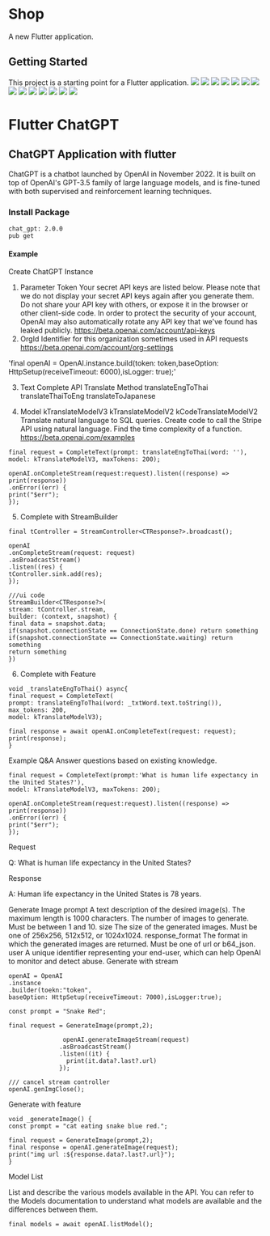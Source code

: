 # Shop

A new Flutter application.

## Getting Started

This project is a starting point for a Flutter application.
<img src="https://i.imgur.com/5q3Pk3f.jpg">
<img src="https://i.imgur.com/3MMtgxH.jpg">
<img src="https://i.imgur.com/bKurdJZ.jpg">
<img src="https://i.imgur.com/MNemj0j.jpg">
<img src="https://i.imgur.com/leT0fvc.jpg">
<img src="https://i.imgur.com/X3jtURU.jpg">
<img src="https://i.imgur.com/B7zFY4y.jpg">
<img src="https://i.imgur.com/krhmFPh.jpg">
<img src="https://i.imgur.com/8UTeGYk.jpg">
<img src="https://i.imgur.com/1VjjYE5.jpg">
<img src="https://i.imgur.com/AJz1We0.jpg">
<img src="https://i.imgur.com/odZSzu5.jpg">
<img src="https://i.imgur.com/k91PtfT.jpg">
<img src="https://i.imgur.com/nCPCe8F.jpg">
# Flutter ChatGPT

## ChatGPT Application with flutter

ChatGPT is a chatbot launched by OpenAI in November 2022. It is built on top of OpenAI's GPT-3.5 family of large language models, and is fine-tuned with both supervised and reinforcement learning techniques.

### Install Package

```
chat_gpt: 2.0.0
pub get
```

#### Example

Create ChatGPT Instance

1. Parameter
  Token
    Your secret API keys are listed below. Please note that we do not display your secret API keys again after you generate them.
    Do not share your API key with others, or expose it in the browser or other client-side code. In order to protect the security of your account, OpenAI may also automatically rotate any API key that we've found has leaked publicly.
    https://beta.openai.com/account/api-keys
2. OrgId
    Identifier for this organization sometimes used in API requests
    https://beta.openai.com/account/org-settings

'final openAI = OpenAI.instance.build(token: token,baseOption: HttpSetup(receiveTimeout: 6000),isLogger: true);'

3. Text Complete API
   Translate Method
   translateEngToThai
   translateThaiToEng
   translateToJapanese

4. Model
   kTranslateModelV3
   kTranslateModelV2
   kCodeTranslateModelV2
   Translate natural language to SQL queries.
   Create code to call the Stripe API using natural language.
   Find the time complexity of a function.
   https://beta.openai.com/examples

```
final request = CompleteText(prompt: translateEngToThai(word: ''),
model: kTranslateModelV3, maxTokens: 200);

openAI.onCompleteStream(request:request).listen((response) => print(response))
.onError((err) {
print("$err");
});
```

5. Complete with StreamBuilder

```
final tController = StreamController<CTResponse?>.broadcast();

openAI
.onCompleteStream(request: request)
.asBroadcastStream()
.listen((res) {
tController.sink.add(res);
});

///ui code
StreamBuilder<CTResponse?>(
stream: tController.stream,
builder: (context, snapshot) {
final data = snapshot.data;
if(snapshot.connectionState == ConnectionState.done) return something
if(snapshot.connectionState == ConnectionState.waiting) return something
return something
})
```

6. Complete with Feature

```
void _translateEngToThai() async{
final request = CompleteText(
prompt: translateEngToThai(word: _txtWord.text.toString()),
max_tokens: 200,
model: kTranslateModelV3);

final response = await openAI.onCompleteText(request: request);
print(response);
}
```

Example Q&A
Answer questions based on existing knowledge.

```
final request = CompleteText(prompt:'What is human life expectancy in the United States?'),
model: kTranslateModelV3, maxTokens: 200);

openAI.onCompleteStream(request:request).listen((response) => print(response))
.onError((err) {
print("$err");
});
```

Request

Q: What is human life expectancy in the United States?

Response

A: Human life expectancy in the United States is 78 years.

Generate Image
    prompt
       A text description of the desired image(s). The maximum length is 1000 characters.
       The number of images to generate. Must be between 1 and 10.
    size
       The size of the generated images. Must be one of 256x256, 512x512, or 1024x1024.
    response_format
       The format in which the generated images are returned. Must be one of url or b64_json.
    user
       A unique identifier representing your end-user, which can help OpenAI to monitor and detect abuse.
       Generate with stream

```
openAI = OpenAI
.instance
.builder(toekn:"token",
baseOption: HttpSetup(receiveTimeout: 7000),isLogger:true);

const prompt = "Snake Red";

final request = GenerateImage(prompt,2);

               openAI.generateImageStream(request)
              .asBroadcastStream()
              .listen((it) {
                print(it.data?.last?.url)
              });

/// cancel stream controller
openAI.genImgClose();
```

Generate with feature

```
void _generateImage() {
const prompt = "cat eating snake blue red.";

final request = GenerateImage(prompt,2);
final response = openAI.generateImage(request);
print("img url :${response.data?.last?.url}");
}
```

Model List

List and describe the various models available in the API. You can refer to the Models documentation to understand what models are available and the differences between them.

```final models = await openAI.listModel();```